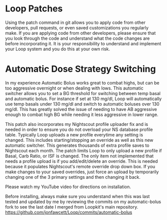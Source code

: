 # Loop Patches

Using the patch command in git allows you to apply code from other developers, pull requests, or even saved customizations you regularly make. If you are applying code from other developers, please ensure that you look through the code and understand what the code changes are before incorporating it. It is your responsibility to understand and implement your Loop system and you do this at your own risk.

# Automatic Dose Strategy Switching

In my experience Automatic Bolus works great to combat highs, but can be too aggressive overnight or when dealing with lows. This automatic switcher allows you to set a BG threshold for switching between temp basal and automatic bolus. For instance if set at 130 mg/dl, Loop will automatically use temp basals under 130 mg/dl and switch to automatic boluses over 130 mg/dl. This has greatly solved the issue of needing to have AB aggressive enough to combat high BG while needing it less aggressive in lower range.

This patch also incorporates my Nightscout profile uploader fix and is needed in order to ensure you do not overload your NS database profile table. Typically Loop uploads a new profile everytime any setting is changed. This includes starting/stopping an override as well as this new automatic switcher. This generates thousands of extra profile saves to Nightscout each month. The patch limits Loop to only upload a new profile if Basal, Carb Ratio, or ISF is changed. The only item not implemented that needs a profile upload is if you add/edit/delete an override. This is needed because it populates Nightscout's remote override drop down box. If you make changes to your saved overrides, just force an upload by temporarily changing one of the 3 primary settings and then changing it back.

Please watch my YouTube video for directions on installation. 

Before installing, always make sure you understand when this was last tested and updated by me by reviewing the commits on my automatic-bolus fork to see the last date I merged from Loopkit's main repository.
https://github.com/jonfawcett/Loop/commits/automatic-bolus
